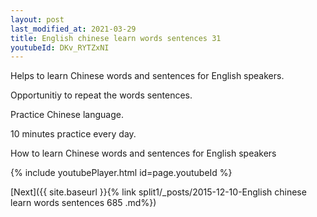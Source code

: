 ```yaml
---
layout: post
last_modified_at: 2021-03-29
title: English chinese learn words sentences 31 
youtubeId: DKv_RYTZxNI
---
```

 
 
Helps to learn Chinese words and sentences for English speakers.

Opportunitiy to repeat the words sentences. 

Practice Chinese language. 
 
10 minutes practice every day. 
 
How to learn Chinese words and sentences for English speakers 
 
{% include youtubePlayer.html id=page.youtubeId %}
 
 
[Next]({{ site.baseurl }}{% link  split1/_posts/2015-12-10-English chinese learn words sentences 685 .md%})
 
